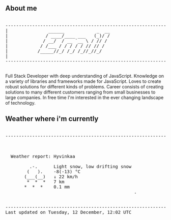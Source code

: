 ## About me

<pre>

--------------------------------------------------------------------------------------
|			    ______            _  __
|			   / ____/____ ___   (_)/ /
|			  / __/  / __ `__ \ / // / 
|			 / /___ / / / / / // // /  
|			/_____//_/ /_/ /_//_//_/   
|                           
--------------------------------------------------------------------------------------

</pre>

Full Stack Developer with deep understanding of JavaScript. Knowledge on a variety of libraries and frameworks made for JavaScript. Loves to create robust solutions for different kinds of problems. Career consists of creating solutions to many different customers ranging from small businesses to large companies. In free time I'm interested in the ever changing landscape of technology. 



## Weather where i'm currently  

<pre>

--------------------------------------------------------------------------------------


 
  Weather report: Hyvinkaa  
    
         .-.      Light snow, low drifting snow  
        (   ).    -8(-13) °C  
       (___(__)   ↓ 22 km/h  
        *  *  *   7 km  
       *  *  *    0.1 mm  
                                                .


--------------------------------------------------------------------------------------
Last updated on Tuesday, 12 December, 12:02 UTC
</pre>
